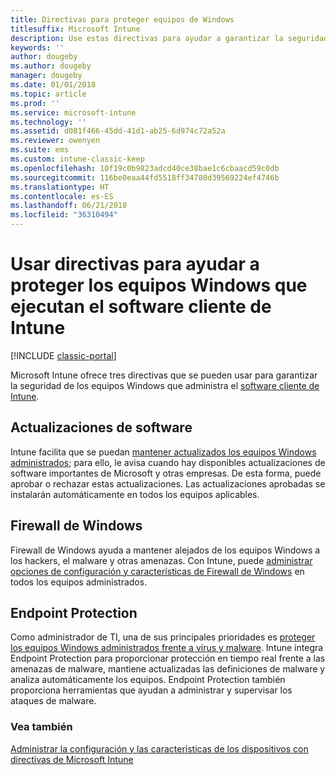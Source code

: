 ```yaml
---
title: Directivas para proteger equipos de Windows
titlesuffix: Microsoft Intune
description: Use estas directivas para ayudar a garantizar la seguridad de los PC de Windows cuando estén administrados por el software cliente de Intune.
keywords: ''
author: dougeby
ms.author: dougeby
manager: dougeby
ms.date: 01/01/2018
ms.topic: article
ms.prod: ''
ms.service: microsoft-intune
ms.technology: ''
ms.assetid: d081f466-45dd-41d1-ab25-6d974c72a52a
ms.reviewer: owenyen
ms.suite: ems
ms.custom: intune-classic-keep
ms.openlocfilehash: 10f19c0b9823adcd40ce38bae1c6cbaacd59c0db
ms.sourcegitcommit: 116be0eaa44fd5518ff34780d39569224ef4746b
ms.translationtype: HT
ms.contentlocale: es-ES
ms.lasthandoff: 06/21/2018
ms.locfileid: "36310494"
---
```

# <a name="use-policies-to-help-protect-windows-pcs-that-run-the-intune-client-software"></a>Usar directivas para ayudar a proteger los equipos Windows que ejecutan el software cliente de Intune

[!INCLUDE [classic-portal](includes/classic-portal.md)]

Microsoft Intune ofrece tres directivas que se pueden usar para garantizar la seguridad de los equipos Windows que administra el [software cliente de Intune](manage-windows-pcs-with-microsoft-intune.md).


## <a name="software-updates"></a>Actualizaciones de software

Intune facilita que se puedan [mantener actualizados los equipos Windows administrados](keep-windows-pcs-up-to-date-with-software-updates-in-microsoft-intune.md); para ello, le avisa cuando hay disponibles actualizaciones de software importantes de Microsoft y otras empresas. De esta forma, puede aprobar o rechazar estas actualizaciones. Las actualizaciones aprobadas se instalarán automáticamente en todos los equipos aplicables.

## <a name="windows-firewall"></a>Firewall de Windows

Firewall de Windows ayuda a mantener alejados de los equipos Windows a los hackers, el malware y otras amenazas. Con Intune, puede [administrar opciones de configuración y características de Firewall de Windows](help-protect-windows-pcs-using-windows-firewall-policies-in-microsoft-intune.md) en todos los equipos administrados.

## <a name="endpoint-protection"></a>Endpoint Protection

Como administrador de TI, una de sus principales prioridades es [proteger los equipos Windows administrados frente a virus y malware](help-secure-windows-pcs-with-endpoint-protection-for-microsoft-intune.md). Intune integra Endpoint Protection para proporcionar protección en tiempo real frente a las amenazas de malware, mantiene actualizadas las definiciones de malware y analiza automáticamente los equipos. Endpoint Protection también proporciona herramientas que ayudan a administrar y supervisar los ataques de malware.



### <a name="see-also"></a>Vea también
[Administrar la configuración y las características de los dispositivos con directivas de Microsoft Intune](manage-settings-and-features-on-your-devices-with-microsoft-intune-policies.md)
